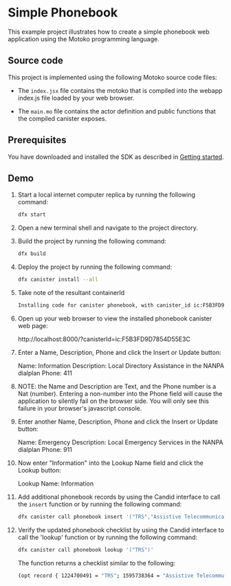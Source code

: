 # Simple Phonebook

This example project illustrates how to create a simple phonebook web application using the Motoko programming language.

## Source code

This project is implemented using the following Motoko source code files:

- The `index.jsx` file contains the motoko that is compiled into the webapp index.js file loaded by your web browser.

- The `main.mo` file contains the actor definition and public functions that the compiled canister exposes.

## Prerequisites

You have downloaded and installed the SDK as described in [Getting started](https://sdk.dfinity.org/developers-guide/getting-started.html).

## Demo

1. Start a local internet computer replica by running the following command:

    ```bash
    dfx start
    ```

1. Open a new terminal shell and navigate to the project directory.

1. Build the project by running the following command:

    ```bash
    dfx build
    ```

1. Deploy the project by running the following command:

    ```bash
    dfx canister install --all
    ```

1. Take note of the resultant containerId

    ```bash
    Installing code for canister phonebook, with canister_id ic:F5B3FD9D7854D55E3C
    ```

1. Open up your web browser to view the installed phonebook canister web page:

    http://localhost:8000/?canisterId=ic:F5B3FD9D7854D55E3C

1. Enter a Name, Description, Phone and click the Insert or Update button:

    Name: Information
    Description: Local Directory Assistance in the NANPA dialplan
    Phone: 411

1. NOTE: the Name and Description are Text, and the Phone number is a Nat (number). Entering a non-number into the Phone field will cause the application to silently fail on the browser side. You will only see this failure in your browser's javascript console.

1. Enter another Name, Description, Phone and click the Insert or Update button:

    Name: Emergency
    Description: Local Emergency Services in the NANPA dialplan
    Phone: 911

1. Now enter "Information" into the Lookup Name field and click the Lookup button:

    Lookup Name: Information

1. Add additional phonebook records by using the Candid interface to call the `insert` function or by running the following command:

    ```bash
    dfx canister call phonebook insert '("TRS","Assistive Telecommunications Relay Service in the NANPA dialplan",711)'
    ```

1. Verify the updated phonebook checklist by using the Candid interface to call the 'lookup' function or by running the following command:  

    ```bash
    dfx canister call phonebook lookup '("TRS")'
    ```

    The function returns a checklist similar to the following:

    ```bash
    (opt record { 1224700491 = "TRS"; 1595738364 = "Assistive Telecommunications Relay Service in the NANPA dialplan"; 3253977966 = 711; })
    ```
